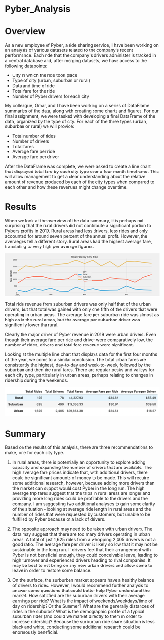 # Pyber_Analysis

# Overview

As a new employee of Pyber, a ride sharing service, I have been working on an analysis of various datasets related to the company's recent performance. Each ride that the company's drivers administer is tracked in a central database and, after merging datasets, we have access to the following datapoints:

- City in which the ride took place
- Type of city (urban, suburban or rural)
- Data and time of ride
- Total fare for the ride
- Number of Pyber drivers for each city

My colleague, Omar, and I have been working on a series of DataFrame summaries of the data, along with creating some charts and figures. For our final assignment, we were tasked with developing a final DataFrame of the data, organized by the type of city. For each of the three types (urban, suburban or rural) we will provide:

- Total number of rides 
- Number of drivers
- Total fares
- Average fare per ride
- Average fare per driver

After the DataFrame was complete, we were asked to create a line chart that displayed total fare by each city type over a four month timeframe. This will allow management to get a clear understanding about the relative amount of revenue produced by each of the city types when compared to each other and how these revenues might change over time.

# Results

When we look at the overview of the data summary, it is perhaps not surprising that the rural drivers did not contribute a significant portion to Pybers profits in 2019. Rural areas had less drivers, less rides and only accounted for around seven percent of the annual profit. However, the averaeges tell a different story. Rural areas had the highest average fare, translating to very high per average figures. 

![multiple line chart](https://github.com/brianbutler08/Pyber_Analysis/blob/main/analysis/PyBer_fare_summary.png)

Total ride revenue from suburban drivers was only half that of the urban drivers, but that total was gained with only one fifth of the drivers that were operating in urban areas. The average fare per suburban ride was almost as high as in the rural areas, but the average per suburban driver was significntly lower tha rural.

Clearly the major driver of Pyber revenue in 2019 were urban drivers. Even though their average fare per ride and driver were comparatively low, the number of rides, drivers and total fare revenue were significant.

Looking at the multiple line chart that displays data for the first four months of the year, we come to a similar conclusion. The total urban fares are consistently the highest, day-to-day and week-to-week, followed by the suburban and then the rural fares. There are regular peaks and valleys for each city type, particularly in urban areas, perhaps relating to changes in ridership during the weekends.

![Final DataFrame](https://github.com/brianbutler08/Pyber_Analysis/blob/main/analysis/Final%20DataFrame.png)

# Summary

Based on the results of this analysis, there are three recommendations to make, one for each city type.

1. In rural areas, there is potentially an opportunity to explore adding capacity and expanding the number of drivers that are available. The high average fare prices indicate that, with additional drivers, there could be significant amounts of money to be made. This will require some additional research, however, because adding more drivers than the market can suppot would cost Pyber in the long run. The high average trip fares suggest that the trips in rural areas are longer and providing more long rides could be profitable to the drivers and the company. I am suggesting two additional analyses to gain some clarity of the situation - looking at average ride length in rural areas and the number of rides that were requested by customers, but unable to be fulfilled by Pyber because of a lack of drivers.

2. The opposite approach may need to be taken with urban drivers. The data may suggest that there are too many drivers operating in urban areas. A total of just 1,625 rides from a whopping 2,405 drivers is not a good ratio. The average fare per driver is likely so low that it may not be sustainable in the long run. If drivers feel that their arrangement with Pyber is not beneficial enough, they could conceivable leave, leading to high turnover and experienced drivers heading to rival companies. It may be best to not bring on any new urban drivers and allow some to leave in order to restore some balance.

3. On the surface, the surburban market appears have a healthy balance of drivers to rides. However, I would recommend further analysis to answer some questions that could better help Pyber understand the market. How satisfied are the suburban drivers with their average earnings per ride? What is the impact of weekends/weekdays/time of day on ridership? Or the Summer? What are the generally distances of rides in the suburbs? What is the demographic profile of a typical suburban rider (and could we market directly to them in order to increase ridership)? Because the surburban ride share situation is less black and white, conducting some additional research could be enormously beneficial.
